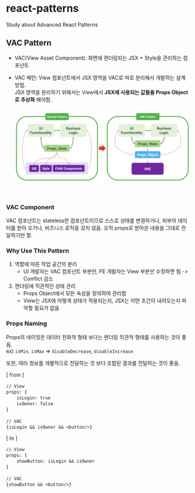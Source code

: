# react-patterns

Study about Advanced React Patterns

## VAC Pattern

- VAC(View Asset Component): 화면에 렌더링되는 JSX + Style을 관리하는 컴포넌트
- VAC 패턴: View 컴포넌트에서 JSX 영역을 VAC로 따로 분리해서 개발하는 설계 방법.<br/>
  JSX 영역을 분리하기 위해서는 View에서 **JSX에 사용되는 값들을 Props Object로 추상화** 해야함.

  ![alt text](/public/images/vac.png)

  <br/>

### VAC Component

VAC 컴포넌트는 stateless한 컴포넌트이므로 스스로 상태를 변경하거나, 외부의 데이터를 받아 오거나, 비즈니스 로직을 갖지 않음. 오직 props로 받아온 내용을 그대로 전달하기만 함.

### Why Use This Pattern

1. 역할에 따른 작업 공간의 분리
   - UI 개발자는 VAC 컴포넌트 부분만, FE 개발자는 View 부분만 수정하면 됨 -> Conflict 감소
2. 렌더링에 직관적인 상태 관리
   - Props Object에서 모든 속성을 정의하여 관리함
   - View는 JSX에 어떻게 상태가 적용되는지, JSX는 어떤 조건이 내려오는지 파악할 필요가 없음

### Props Naming

Props의 네이밍은 데이터 친화적 형태 보다는 렌더링 직관적 형태를 사용하는 것이 좋음. <br/>
ex) `isMin`, `isMax` => `disableDecrease`, `disableIncrease`

또한, 여러 정보를 개별적으로 전달하는 것 보다 조합된 결과를 전달하는 것이 좋음. <br/>

[ from ]

```
// View
props: {
    isLogin: true
    isOwner: false
}

// VAC
{isLogin && isOwner && <button/>}
```

[ to ]

```
// View
props: {
    showButton: isLogin && isOwner
}

// VAC
{showButton && <button/>}
```
